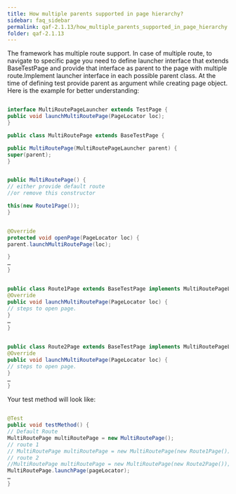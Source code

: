 ```yaml
---
title: How multiple parents supported in page hierarchy?
sidebar: faq_sidebar
permalink: qaf-2.1.13/how_multiple_parents_supported_in_page_hierarchy.html
folder: qaf-2.1.13
---
```



The framework has multiple route support. In case of multiple route, to navigate to specific page you need to define launcher interface that extends BaseTestPage and provide that interface as parent to the page with multiple route.Implement launcher interface in each possible parent class. At the time of defining test provide parent as argument while creating page object.
Here is the example for better understanding:

```java

interface MultiRoutePageLauncher extends TestPage {
public void launchMultiRoutePage(PageLocator loc);
}

public class MultiRoutePage extends BaseTestPage {

public MultiRoutePage(MultiRoutePageLauncher parent) {
super(parent);
}


public MultiRoutePage() {
// either provide default route
//or remove this constructor

this(new Route1Page());
}


@Override
protected void openPage(PageLocator loc) {
parent.launchMultiRoutePage(loc);

}
…
}


public class Route1Page extends BaseTestPage implements MultiRoutePageLauncher {
@Override
public void launchMultiRoutePage(PageLocator loc) {
// steps to open page.
}
…
}


public class Route2Page extends BaseTestPage implements MultiRoutePageLauncher {
@Override
public void launchMultiRoutePage(PageLocator loc) {
// steps to open page.
}
…
}

```

Your test method will look like:

```java

@Test
public void testMethod() {
// Default Route
MultiRoutePage multiRoutePage = new MultiRoutePage();
// route 1
// MultiRoutePage multiRoutePage = new MultiRoutePage(new Route1Page());
// route 2
//MultiRoutePage multiRoutePage = new MultiRoutePage(new Route2Page());
MultiRoutePage.launchPage(pageLocator);
…
}
```
